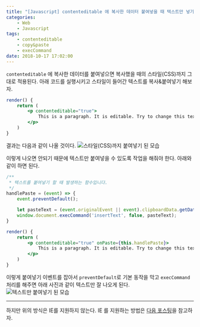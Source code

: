 ```yaml
---
title: "[Javascript] contenteditable 에 복사한 데이터 붙여넣을 때 텍스트만 넣기"
categories:
    - Web
    - Javascript
tags:
    - contenteditable
    - copy&paste
    - execCommand
date: 2018-10-17 17:02:00
---
```


`contenteditable` 에 복사한 데이터를 붙여넣으면 복사했을 때의 스타일(CSS)까지 그대로 적용된다.
아래 코드를 실행시키고 스타일이 들어간 텍스트를 복사&붙여넣기 해보자.

```jsx
render() {
    return (
        <p contenteditable="true">
            This is a paragraph. It is editable. Try to change this text.
        </p>
    )
}
```

결과는 다음과 같이 나올 것이다.
![스타일(CSS)까지 붙여넣기 된 모습](https://user-images.githubusercontent.com/30403198/47073323-f2e39900-d232-11e8-9412-2df1c57b97ec.png)


이렇게 나오면 안되기 때문에 텍스트만 붙여넣을 수 있도록 작업을 해줘야 한다.
아래와 같이 하면 된다.

```jsx
/**
 * 텍스트를 붙여넣기 할 때 발생하는 함수입니다.
 */
handlePaste = (event) => {
    event.preventDefault();

    let pasteText = (event.originalEvent || event).clipboardData.getData('text/plain');
    window.document.execCommand('insertText', false, pasteText);
}

render() {
    return (
        <p contenteditable="true" onPaste={this.handlePaste}>
            This is a paragraph. It is editable. Try to change this text.
        </p>
    )
}
```

이렇게 붙여넣기 이벤트를 잡아서 `preventDefault`로 기본 동작을 막고 `execCommand` 처리를 해주면 아래 사진과 같이 텍스트만 잘 나오게 된다.
![텍스트만 붙여넣기 된 모습](https://user-images.githubusercontent.com/30403198/47073945-56ba9180-d234-11e8-9022-b3134f3659d3.png)


---------------
하지만 위의 방식은 IE를 지원하지 않는다. IE 를 지원하는 방법은 [다음 포스팅]()을 참고하자.